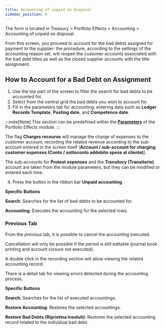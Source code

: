 ```yaml
---
title: Accounting of unpaid on disposal
sidebar_position: 6
---
```


The form is located in Treasury > Portfolio Effects > Accounting > Accounting of unpaid on disposal.

From this screen, you proceed to account for the bad debts assigned for payment to the supplier: the procedure, according to the settings of the accounting reason set, will reopen the customer accounts associated with the bad debt titles as well as the closed supplier accounts with the title assignment.

## How to Account for a Bad Debt on Assignment

1. Use the top part of the screen to filter the search for bad debts to be accounted for.
2. Select from the central grid the bad debts you wish to account for.
3. Fill in the parameters tab for accounting, entering data such as **Ledger Records Template**, **Posting date**, and **Competence date**.

:::note[Note]
This section can be predefined within the [**Parameters**](/docs/configurations/parameters/treasury/bills-portfolio-parameters) of the Portfolio Effects module.
:::

The flag **Charges recourse** will manage the charge of expenses to the customer account, recording the related revenue according to the sub-account entered in the screen itself (**Account / sub-account for charging customer expenses (Conto / sottoconto addebito spese al cliente)**).

The sub-accounts for **Protest expenses** and the **Transitory (Transitorio)** account are taken from the module parameters, but they can be modified or entered each time.

4. Press the button in the ribbon bar **Unpaid accounting**.

**Specific Buttons**

**Search**: Searches for the list of bad debts to be accounted for.

**Accounting**: Executes the accounting for the selected rows.

### Previous Tab

From the *previous* tab, it is possible to cancel the accounting executed.

Cancellation will only be possible if the period is still editable (journal book printing and account closure not executed).

A double click in the recording section will allow viewing the related accounting record.

There is a detail tab for viewing errors detected during the accounting process.

**Specific Buttons**

**Search**: Searches for the list of executed accountings.

**Restore Accounting**: Restores the selected accountings.

**Restore Bad Debts (Ripristina insoluti)**: Restores the selected accounting record related to the individual bad debt.